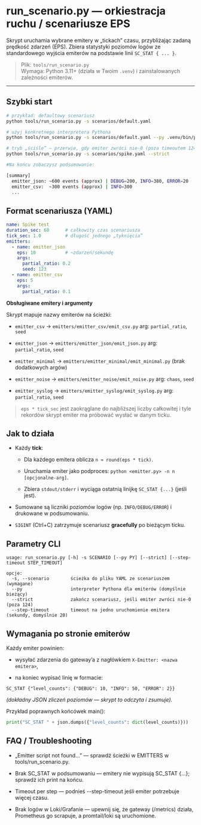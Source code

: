 # run_scenario.py — orkiestracja ruchu / scenariusze EPS

Skrypt uruchamia wybrane emitery w „tickach” czasu, przybliżając zadaną prędkość zdarzeń (EPS). Zbiera statystyki poziomów logów ze standardowego wyjścia emiterów na podstawie linii `SC_STAT { ... }`.

> Plik: `tools/run_scenario.py`  
> Wymaga: Python 3.11+ (działa w Twoim `.venv`) i zainstalowanych zależności emiterów.

---

## Szybki start

```bash
# przykład: defaultowy scenariusz
python tools/run_scenario.py -s scenarios/default.yaml

# użyj konkretnego interpretera Pythona
python tools/run_scenario.py -s scenarios/default.yaml --py .venv/bin/python

# tryb „ściśle” – przerwie, gdy emiter zwróci nie-0 (poza timeoutem 124)
python tools/run_scenario.py -s scenarios/spike.yaml --strict

#Na końcu zobaczysz podsumowanie:

[summary]
  emitter_json: ~600 events (approx) | DEBUG=200, INFO=380, ERROR=20
  emitter_csv:  ~300 events (approx) | INFO=300
  ...
  ```
## Format scenariusza (YAML)
```yaml
name: Spike test
duration_sec: 60      # całkowity czas scenariusza
tick_sec: 1.0         # długość jednego „tyknięcia”
emitters:
  - name: emitter_json
    eps: 10           # ~zdarzeń/sekundę
    args:
      partial_ratio: 0.2
      seed: 123
  - name: emitter_csv
    eps: 5
    args:
      partial_ratio: 0.1
```
**Obsługiwane emitery i argumenty**

Skrypt mapuje nazwy emiterów na ścieżki:

- `emitter_csv` → `emitters/emitter_csv/emit_csv.py`
arg: `partial_ratio`, `seed`

- `emitter_json` → `emitters/emitter_json/emit_json.py`
arg: `partial_ratio`, `seed`

- `emitter_minimal` → `emitters/emitter_minimal/emit_minimal.py`
(brak dodatkowych argów)

- `emitter_noise` → `emitters/emitter_noise/emit_noise.py`
arg: `chaos`, `seed`

- `emitter_syslog` → `emitters/emitter_syslog/emit_syslog.py`
arg: `partial_ratio`, `seed`

>`eps * tick_sec` jest zaokrąglane do najbliższej liczby całkowitej i tyle rekordów skrypt emiter ma próbować wysłać w danym ticku.

## Jak to działa

- Każdy **tick**:

    - Dla każdego emitera oblicza `n ≈ round(eps * tick)`.

    - Uruchamia emiter jako podproces: `python <emitter.py> -n n [opcjonalne-arg]`.

    - Zbiera `stdout/stderr` i wyciąga ostatnią linijkę `SC_STAT {...}` (jeśli jest).

- Sumowane są liczniki poziomów logów (np. `INFO/DEBUG/ERROR`) i drukowane w podsumowaniu.

- `SIGINT` (Ctrl+C) zatrzymuje scenariusz **gracefully** po bieżącym ticku.

## Parametry CLI
```less
usage: run_scenario.py [-h] -s SCENARIO [--py PY] [--strict] [--step-timeout STEP_TIMEOUT]

opcje:
  -s, --scenario        ścieżka do pliku YAML ze scenariuszem (wymagane)
  --py                  interpreter Pythona dla emiterów (domyślnie bieżący)
  --strict              zakończ scenariusz, jeśli emiter zwróci nie-0 (poza 124)
  --step-timeout        timeout na jedno uruchomienie emitera (sekundy, domyślnie 20)
```

## Wymagania po stronie emiterów
Każdy emiter powinien:

- wysyłać zdarzenia do gateway’a z nagłówkiem `X-Emitter: <nazwa emitera>`,

- na koniec wypisać linię w formacie:

```arduino
SC_STAT {"level_counts": {"DEBUG": 10, "INFO": 50, "ERROR": 2}}
```
*(dokładny JSON zliczeń poziomów — skrypt to odczyta i zsumuje).*

Przykład poprawnych końcówek main():
```py
print("SC_STAT " + json.dumps({"level_counts": dict(level_counts)}))
```

## FAQ / Troubleshooting

- „Emitter script not found…” — sprawdź ścieżki w EMITTERS w tools/run_scenario.py.

- Brak SC_STAT w podsumowaniu — emitery nie wypisują SC_STAT {...}; sprawdź ich print na końcu.

- Timeout per step — podnieś --step-timeout jeśli emiter potrzebuje więcej czasu.

- Brak logów w Loki/Grafanie — upewnij się, że gateway (/metrics) działa, Prometheus go scrapuje, a promtail/loki są uruchomione.